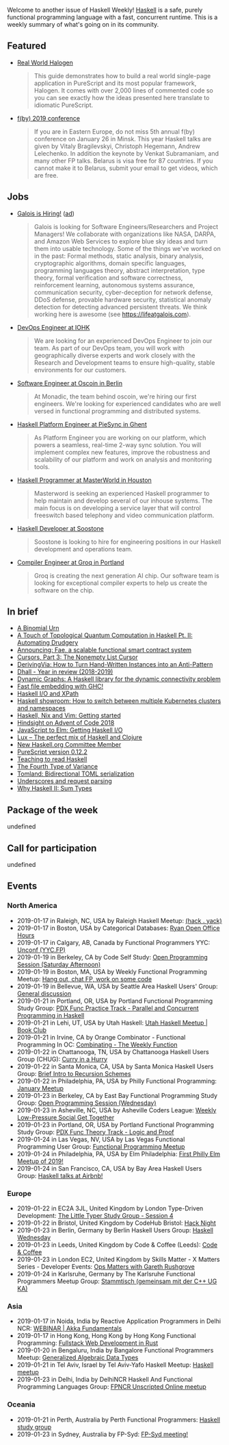 <!-- 2019-01-17 unpublished -->

Welcome to another issue of Haskell Weekly!
[Haskell](https://www.haskell.org) is a safe, purely functional programming language with a fast, concurrent runtime.
This is a weekly summary of what's going on in its community.

## Featured

-   [Real World Halogen](https://thomashoneyman.com/guides/real-world-halogen/)

    > This guide demonstrates how to build a real world single-page application in PureScript and its most popular framework, Halogen. It comes with over 2,000 lines of commented code so you can see exactly how the ideas presented here translate to idiomatic PureScript.

-   [f(by) 2019 conference](https://fby.by)

    > If you are in Eastern Europe, do not miss 5th annual f(by) conference on January 26 in Minsk. This year Haskell talks are given by Vitaly Bragilevskyi, Christoph Hegemann, Andrew Lelechenko. In addition the keynote by Venkat Subramaniam, and many other FP talks. Belarus is visa free for 87 countries. If you cannot make it to Belarus, submit your email to get videos, which are free.

## Jobs

-   [Galois is Hiring!](https://workforcenow.adp.com/jobs/apply/posting.html?client=galois&ccId=19000101_000001&type=MP&lang=en_US) ([ad](https://haskellweekly.news/advertising.html))

    > Galois is looking for Software Engineers/Researchers and Project Managers! We collaborate with organizations like NASA, DARPA, and Amazon Web Services to explore blue sky ideas and turn them into usable technology. Some of the things we've worked on in the past: Formal methods, static analysis, binary analysis, cryptographic algorithms, domain specific languages, programming languages theory, abstract interpretation, type theory, formal verification and software correctness, reinforcement learning, autonomous systems assurance, communication security, cyber-deception for network defense, DDoS defense, provable hardware security, statistical anomaly detection for detecting advanced persistent threats. We think working here is awesome (see <https://lifeatgalois.com>).

-   [DevOps Engineer at IOHK](https://iohk.io/careers/#op-291346-devops-engineer-nix-nixops-opensource-functional-languages)

    > We are looking for an experienced DevOps Engineer to join our team. As part of our DevOps team, you will work with geographically diverse experts and work closely with the Research and Development teams to ensure high-quality, stable environments for our customers.

-   [Software Engineer at Oscoin in Berlin](http://oscoin.io/jobs.html)

    > At Monadic, the team behind oscoin, we're hiring our first engineers. We're looking for experienced candidates who are well versed in functional programming and distributed systems.

-   [Haskell Platform Engineer at PieSync in Ghent](https://np.reddit.com/r/haskell/comments/agawzz/job_haskell_platform_engineer_at_piesync_ghent/)

    > As Platform Engineer you are working on our platform, which powers a seamless, real-time 2-way sync solution. You will implement complex new features, improve the robustness and scalability of our platform and work on analysis and monitoring tools.

-   [Haskell Programmer at MasterWorld in Houston](https://www.linkedin.com/jobs/view/haskell-freeswitch-programmer-at-masterword-services-1069891225/)

    > Masterword is seeking an experienced Haskell programmer to help maintain and develop several of our inhouse systems. The main focus is on developing a service layer that will control freeswitch based telephony and video communication platform.

-   [Haskell Developer at Soostone](https://soostone-inc.workable.com/jobs/678589)

    > Soostone is looking to hire for engineering positions in our Haskell development and operations team.

-   [Compiler Engineer at Groq in Portland](https://functional.works-hub.com/jobs/compiler-engineer-in-portland-united-states-of-america-cdfa9)

    > Groq is creating the next generation AI chip. Our software team is looking for exceptional compiler experts to help us create the software on the chip.

## In brief

-   [A Binomial Urn](https://doisinkidney.com/posts/2019-01-15-binomial-urn.html)
-   [A Touch of Topological Quantum Computation in Haskell Pt. II: Automating Drudgery](http://www.philipzucker.com/a-touch-of-topological-quantum-computation-in-haskell-pt-ii-automating-drudgery/)
-   [Announcing: Fae, a scalable functional smart contract system](https://medium.com/@ryan.reich_62438/announcing-fae-6bb7db550208)
-   [Cursors, Part 3: The Nonempty List Cursor](https://cs-syd.eu/posts/2019-01-14-cursors-nonempty-list)
-   [DerivingVia: How to Turn Hand-Written Instances into an Anti-Pattern](https://ryanglscott.github.io/talk-slides/deriving-via-plclub-slides.pdf)
-   [Dhall - Year in review (2018-2019)](http://www.haskellforall.com/2019/01/dhall-year-in-review-2018-2019.html)
-   [Dynamic Graphs: A Haskell library for the dynamic connectivity problem](https://jaspervdj.be/posts/2019-01-11-dynamic-graphs.html)
-   [Fast file embedding with GHC!](https://hsyl20.fr/home/posts/2019-01-15-fast-file-embedding-with-ghc.html)
-   [Haskell I/O and XPath](https://blog.adamretter.org.uk/haskell-io-and-xpath/)
-   [Haskell showroom: How to switch between multiple Kubernetes clusters and namespaces](https://denibertovic.com/posts/haskell-showroom-how-to-switch-between-kubernetes-clusters/)
-   [Haskell, Nix and Vim: Getting started](http://www.tpflug.me/2019/01/14/haskell-nix-vim/)
-   [Hindsight on Advent of Code 2018](https://phaazon.net/blog/aoc-18-hindsight)
-   [JavaScript to Elm: Getting Haskell I/O](https://jstoelm.com/episodes/haskell-io)
-   [Lux – The perfect mix of Haskell and Clojure](https://jaxenter.com/lux-jvm-series-133693.html)
-   [New Haskell.org Committee Member](https://mail.haskell.org/pipermail/haskell-cafe/2019-January/130587.html)
-   [PureScript version 0.12.2](https://github.com/purescript/purescript/releases/tag/v0.12.2)
-   [Teaching to read Haskell](http://www.joachim-breitner.de/blog/750-Teaching_to_read_Haskell)
-   [The Fourth Type of Variance](https://www.benjamin.pizza/posts/2019-01-11-the-fourth-type-of-variance.html)
-   [Tomland: Bidirectional TOML serialization](https://kowainik.github.io/posts/2019-01-14-tomland)
-   [Underscores and request parsing](https://typeclasses.com/news/2019-01-parsing-and-holes)
-   [Why Haskell II: Sum Types](https://mmhaskell.com/blog/2019/1/14/why-haskell-ii-sum-types)

## Package of the week

undefined

## Call for participation

undefined

## Events

### North America

- 2019-01-17 in Raleigh, NC, USA by Raleigh Haskell Meetup: [(hack . yack)](https://www.meetup.com/Raleigh-Haskell-Meetup/events/nsfsnqyzcbwb/)
- 2019-01-17 in Boston, USA by Categorical Databases: [Ryan Open Office Hours](https://www.meetup.com/Categorical-Databases/events/257779691/)
- 2019-01-17 in Calgary, AB, Canada by Functional Programmers YYC: [Unconf (YYC.FP)](https://www.meetup.com/Functional-Programmers-YYC/events/jzwglpyzcbnb/)
- 2019-01-19 in Berkeley, CA by Code Self Study: [Open Programming Session (Saturday Afternoon)](https://www.meetup.com/codeselfstudy/events/dkwpzpyzcbzb/)
- 2019-01-19 in Boston, MA, USA by Weekly Functional Programming Meetup: [Hang out, chat FP, work on some code](https://www.meetup.com/Weekly-Functional-Programming-Meetup/events/vdlnqpyzcbzb/)
- 2019-01-19 in Bellevue, WA, USA by Seattle Area Haskell Users' Group: [General discussion](https://www.meetup.com/SEAHUG/events/htlvcpyzcbzb/)
- 2019-01-21 in Portland, OR, USA by Portland Functional Programming Study Group: [PDX Func Practice Track - Parallel and Concurrent Programming in Haskell](https://www.meetup.com/Portland-Functional-Programming-Study-Group/events/qjbbjqyzcbcc/)
- 2019-01-21 in Lehi, UT, USA by Utah Haskell: [Utah Haskell Meetup | Book Club](https://www.meetup.com/utah-haskell/events/pphpcqyzcbcc/)
- 2019-01-21 in Irvine, CA by Orange Combinator - Functional Programming In OC: [Combinating - The Weekly Function](https://www.meetup.com/orange-combinator/events/lxvjrpyzcbcc/)
- 2019-01-22 in Chattanooga, TN, USA by Chattanooga Haskell Users Group (CHUG): [Curry in a Hurry](https://www.meetup.com/chaskell/events/257588360/)
- 2019-01-22 in Santa Monica, CA, USA by Santa Monica Haskell Users Group: [Brief Intro to Recursion Schemes](https://www.meetup.com/santa-monica-haskell/events/258070455/)
- 2019-01-22 in Philadelphia, PA, USA by Philly Functional Programming: [January Meetup](https://www.meetup.com/Functional-Philly/events/256869522/)
- 2019-01-23 in Berkeley, CA by East Bay Functional Programming Study Group: [Open Programming Session (Wednesday)](https://www.meetup.com/eastbayfunctionalprogramming/events/wmzxpqyzcbfc/)
- 2019-01-23 in Asheville, NC, USA by Asheville Coders League: [Weekly Low-Pressure Social Get Together](https://www.meetup.com/Asheville-Coders-League/events/xpkgnqyzcbfc/)
- 2019-01-23 in Portland, OR, USA by Portland Functional Programming Study Group: [PDX Func Theory Track - Logic and Proof](https://www.meetup.com/Portland-Functional-Programming-Study-Group/events/mpwwbqyzcbfc/)
- 2019-01-24 in Las Vegas, NV, USA by Las Vegas Functional Programming User Group: [Functional Programming Meetup](https://www.meetup.com/las-vegas-functional-programming/events/jkznkqyzcbgc/)
- 2019-01-24 in Philadelphia, PA, USA by Elm Philadelphia: [First Philly Elm Meetup of 2019!](https://www.meetup.com/Elm-Philadelphia/events/257752323/)
- 2019-01-24 in San Francisco, CA, USA by Bay Area Haskell Users Group: [Haskell talks at Airbnb!](https://www.meetup.com/Bay-Area-Haskell-Users-Group/events/257325119/)

### Europe

- 2019-01-22 in EC2A 3JL, United Kingdom by London Type-Driven Development: [The Little Typer Study Group - Session 4](https://www.meetup.com/London-TyDD/events/258044354/)
- 2019-01-22 in Bristol, United Kingdom by CodeHub Bristol: [Hack Night](https://www.meetup.com/CodeHub-Bristol/events/vnjrpqyzcbdc/)
- 2019-01-23 in Berlin, Germany by Berlin Haskell Users Group: [Haskell Wednesday](https://www.meetup.com/berlinhug/events/pvpwqpyzcbfc/)
- 2019-01-23 in Leeds, United Kingdom by Code & Coffee (Leeds): [Code & Coffee](https://www.meetup.com/Code-Coffee-Leeds/events/lbrrtlyzcbfc/)
- 2019-01-23 in London EC2, United Kingdom by Skills Matter - X Matters Series - Developer Events: [Ops Matters with Gareth Rushgrove](https://www.meetup.com/skillsmatter/events/257655696/)
- 2019-01-24 in Karlsruhe, Germany by The Karlsruhe Functional Programmers Meetup Group: [Stammtisch (gemeinsam mit der C++ UG KA)](https://www.meetup.com/The-Karlsruhe-Functional-Programmers-Meetup-Group/events/wlkqmqyzcbgc/)

### Asia

- 2019-01-17 in Noida, India by Reactive Application Programmers in Delhi NCR: [WEBINAR | Akka Fundamentals](https://www.meetup.com/Reactive-Application-Programmers-in-Delhi-NCR/events/257923284/)
- 2019-01-17 in Hong Kong, Hong Kong by Hong Kong Functional Programming: [Fullstack Web Development in Rust](https://www.meetup.com/HK-Functional-programming/events/256805970/)
- 2019-01-20 in Bengaluru, India by Bangalore Functional Programmers Meetup: [Generalized Algebraic Data Types](https://www.meetup.com/Bangalore-Functional-Programmers-Meetup/events/257190148/)
- 2019-01-21 in Tel Aviv, Israel by Tel Aviv-Yafo Haskell Meetup: [Haskell meetup](https://www.meetup.com/Tel-Aviv-Yafo-Haskell-Meetup/events/257740032/)
- 2019-01-23 in Delhi, India by DelhiNCR Haskell And Functional Programming Languages Group: [FPNCR Unscripted Online meetup](https://www.meetup.com/DelhiNCR-Haskell-And-Functional-Programming-Languages-Group/events/vkxwbqyzcbfc/)

### Oceania

- 2019-01-21 in Perth, Australia by Perth Functional Programmers: [Haskell study group](https://www.meetup.com/PerthFP/events/ptrbqqyzcbcc/)
- 2019-01-23 in Sydney, Australia by FP-Syd: [FP-Syd meeting!](https://www.meetup.com/FP-Syd/events/vcqlmpyzcbfc/)
